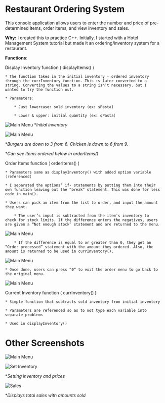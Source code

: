 # Restaurant Ordering System

This console application allows users to enter the number and price of pre-determined items, order items, and view inventory and sales.

**Why:**
I created this to practice C++. Initially, I started with a Hotel Management System tutorial but made it an ordering/inventory system for a restaurant. 

**Functions:**
 
Display Inventory function ( displayItems() )

    * The function takes in the initial inventory - ordered inventory through the currInventory function. This is later converted to a string. Converting the values to a string isn’t necessary, but I wanted to try the function out.

    * Parameters:

        * Just lowercase: sold inventory (ex: sPasta)

        * Lower & upper: initial quantity (ex: qPasta)

![Main Menu](./Screenshots/initInv.PNG)
**Initial inventory* 


![Main Menu](./Screenshots/newInv.PNG)

**Burgers are down to 3 from 6. Chicken is down to 6 from 9.*

**Can see items ordered below in orderItems()*



Order Items function ( orderItems() )

    * Parameters same as displayInventory() with added option variable (referenced)

    * I separated the options’ if- statements by putting them into their own function leaving out the “break” statement. This was done for less code in main().

    * Users can pick an item from the list to order, and input the amount they want. 

        * The user’s input is subtracted from the item’s inventory to check for stock limits. If the difference enters the negatives, users are given a “Not enough stock” statement and are returned to the menu.
        
![Main Menu](./Screenshots/order2.PNG)

        * If the difference is equal to or greater than 0, they get an “Order processed” statement with the amount they ordered. Also, the amount is returned to be used in currInventory().

![Main Menu](./Screenshots/order1.PNG)

    * Once done, users can press “0” to exit the order menu to go back to the original menu.

![Main Menu](./Screenshots/orderExit.PNG)

Current Inventory function ( currInventory() )

    * Simple function that subtracts sold inventory from initial inventory

    * Parameters are referenced so as to not type each variable into separate problems

    * Used in displayInventory()

# Other Screenshots

![Main Menu](./Screenshots/mainMenu.PNG)

![Set Inventory](./Screenshots/setInv.PNG)

**Setting inventory and prices*


![Sales](./Screenshots/sales.PNG)

**Displays total sales with amounts sold*


